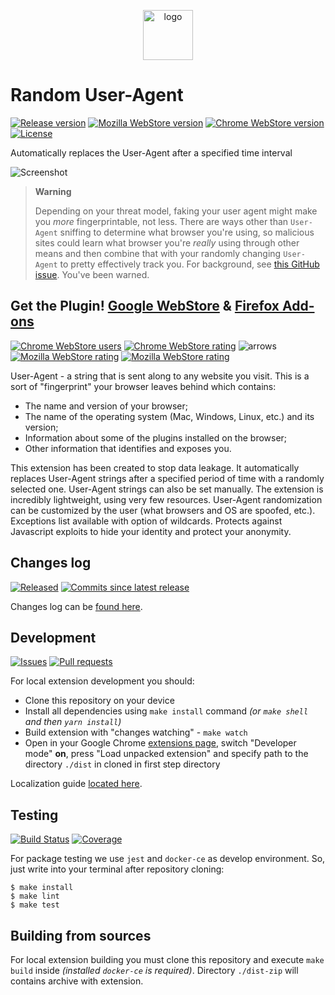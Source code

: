 <p align="center">
  <img alt="logo" src="https://cdn.rawgit.com/tarampampam/random-user-agent/544a27ed/extension/img/128x128.png" width="80" height="80" />
</p>

# Random User-Agent

[![Release version][badge_release_version]][link_changelog]
[![Mozilla WebStore version][badge_mozilla_version]][link_firefox_store]
[![Chrome WebStore version][badge_websore_version]][link_google_store]
[![License][badge_license]][link_license]

Automatically replaces the User-Agent after a specified time interval

![Screenshot](https://hsto.org/webt/cl/cz/iv/clczivrmvn47ryadjvtyb13qqom.jpeg)

> **Warning**
>
> Depending on your threat model, faking your user agent might make you _more_ fingerprintable, not less. There are ways other than `User-Agent` sniffing to determine what browser you're using, so malicious sites could learn what browser you're _really_ using through other means and then combine that with your randomly changing `User-Agent` to pretty effectively track you. For background, see [this GitHub issue](https://github.com/tarampampam/random-user-agent/issues/47). You've been warned.

## Get the Plugin! [Google WebStore][link_google_store] & [Firefox Add-ons][link_firefox_store]

[![Chrome WebStore users][badge_websore_users]][link_google_store]
[![Chrome WebStore rating][badge_websore_rating]][link_google_store]
![arrows][badge_browsers_arrows]
[![Mozilla WebStore rating][badge_mozilla_users]][link_firefox_store]
[![Mozilla WebStore rating][badge_mozilla_rating]][link_firefox_store]

User-Agent - a string that is sent along to any website you visit. This is a sort of "fingerprint" your browser leaves behind which contains:

- The name and version of your browser;
- The name of the operating system (Mac, Windows, Linux, etc.) and its version;
- Information about some of the plugins installed on the browser;
- Other information that identifies and exposes you.

This extension has been created to stop data leakage. It automatically replaces User-Agent strings after a specified period of time with a randomly selected one. User-Agent strings can also be set manually. The extension is incredibly lightweight, using very few resources. User-Agent randomization can be customized by the user (what browsers and OS are spoofed, etc.). Exceptions list available with option of wildcards. Protects against Javascript exploits to hide your identity and protect your anonymity.

## Changes log

[![Released][badge_release_date]][link_changelog]
[![Commits since latest release][badge_commits_since_release]][link_commits]

Changes log can be [found here][link_changelog].

## Development

[![Issues][badge_issues]][link_issues]
[![Pull requests][badge_prs]][link_prs]

For local extension development you should:

- Clone this repository on your device
- Install all dependencies using `make install` command _(or `make shell` and then `yarn install`)_
- Build extension with "changes watching" - `make watch`
- Open in your Google Chrome [extensions page](chrome://extensions/), switch "Developer mode" **on**, press "Load unpacked extension" and specify path to the directory `./dist` in cloned in first step directory

Localization guide [located here](./src/_locales/readme.md).

## Testing

[![Build Status][badge_build]][link_build]
[![Coverage][badge_coverage]][link_coverage]

For package testing we use `jest` and `docker-ce` as develop environment. So, just write into your terminal after repository cloning:

```shell script
$ make install
$ make lint
$ make test
```

## Building from sources

For local extension building you must clone this repository and execute `make build` inside _(installed `docker-ce` is required)_. Directory `./dist-zip` will contains archive with extension.

[badge_release_version]:https://img.shields.io/github/release/tarampampam/random-user-agent.svg?style=for-the-badge&maxAge=120&logo=github&logoColor=white
[badge_websore_version]:https://img.shields.io/chrome-web-store/v/einpaelgookohagofgnnkcfjbkkgepnp.svg?style=for-the-badge&maxAge=120&logo=google-chrome&logoColor=white
[badge_mozilla_version]:https://img.shields.io/amo/v/random_user_agent.svg?style=for-the-badge&maxAge=120&logo=mozilla&logoColor=white
[badge_websore_users]:https://img.shields.io/chrome-web-store/users/nimelepbpejjlbmoobocpfnjhihnpked.svg?style=flat-square&maxAge=120
[badge_websore_rating]:https://img.shields.io/chrome-web-store/rating/nimelepbpejjlbmoobocpfnjhihnpked.svg?style=flat-square&maxAge=120
[badge_browsers_arrows]:https://img.shields.io/badge/%E2%86%90%20chrome-firefox%20%E2%86%92-yellowgreen.svg?style=flat-square&maxAge=120
[badge_mozilla_users]:https://img.shields.io/amo/users/random_user_agent.svg?style=flat-square&maxAge=120
[badge_mozilla_rating]:https://img.shields.io/amo/rating/random_user_agent.svg?style=flat-square&maxAge=120
[badge_commits_since_release]:https://img.shields.io/github/commits-since/tarampampam/random-user-agent/latest.svg?maxAge=120
[badge_release_date]:https://img.shields.io/github/release-date/tarampampam/random-user-agent.svg?maxAge=120
[badge_issues]:https://img.shields.io/github/issues/tarampampam/random-user-agent.svg?maxAge=120
[badge_prs]:https://img.shields.io/github/issues-pr/tarampampam/random-user-agent.svg?maxAge=120
[badge_license]:https://img.shields.io/github/license/tarampampam/random-user-agent.svg?style=for-the-badge&maxAge=120
[badge_build]:https://img.shields.io/github/workflow/status/tarampampam/random-user-agent/build/master?maxAge=30&logo=github
[badge_coverage]:https://img.shields.io/codecov/c/github/tarampampam/random-user-agent/master.svg?maxAge=60

[link_issues]:https://github.com/tarampampam/random-user-agent/issues
[link_prs]:https://github.com/tarampampam/random-user-agent/pulls
[link_commits]:https://github.com/tarampampam/random-user-agent/commits
[link_license]:./LICENSE
[link_changelog]:./CHANGELOG.md
[link_google_store]:https://chrome.google.com/webstore/detail/random-hide-user-agent/einpaelgookohagofgnnkcfjbkkgepnp
[link_firefox_store]:https://addons.mozilla.org/firefox/addon/random_user_agent/
[link_build]:https://github.com/tarampampam/random-user-agent/actions
[link_coverage]:https://codecov.io/gh/avto-dev/identity-laravel/
